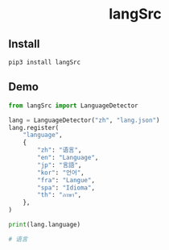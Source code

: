 <h1 style="text-align: center"> langSrc </h1>

## Install

```shell
pip3 install langSrc
```

## Demo

```python
from langSrc import LanguageDetector

lang = LanguageDetector("zh", "lang.json")
lang.register(
    "language",
    {
        "zh": "语言",
        "en": "Language",
        "jp": "言語",
        "kor": "언어",
        "fra": "Langue",
        "spa": "Idioma",
        "th": "ภาษา",
    },
)

print(lang.language)

# 语言
```
